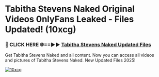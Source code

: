 # Tabitha Stevens Naked Original Videos 0nlyFans Leaked - Files Updated! (10xcg)

<h3>🔴 CLICK HERE 🌐==►► <a href="https://tinyurl.com/up5wt9bj" rel="nofollow">Tabitha Stevens Naked Updated Files</a></h3>

Get Tabitha Stevens Naked and all content. Now you can access all videos and pictures of Tabitha Stevens Naked. New Updated Files 2025!

[![10xcg](https://i.imgur.com/ABiUzMV.gif)](https://tinyurl.com/up5wt9bj)

